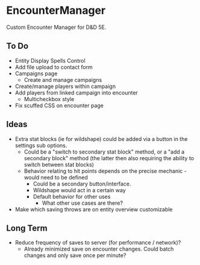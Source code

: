 # EncounterManager

Custom Encounter Manager for D&D 5E.

## To Do

- Entity Display Spells Control
- Add file upload to contact form
- Campaigns page
    - Create and manage campaigns
- Create/manage players within campaign
- Add players from linked campaign into encounter
    - Multicheckbox style
- Fix scuffed CSS on encounter page

## Ideas

- Extra stat blocks (ie for wildshape) could be added via a button in the settings sub options.
    - Could be a "switch to secondary stat block" method, or a "add a secondary block" method (the latter then also requiring the ability to switch between stat blocks)
    - Behavior relating to hit points depends on the precise mechanic - would need to be defined
        - Could be a secondary button/interface.
        - Wildshape would act in a certain way
        - Default behavior for other uses
            - What other use cases are there?
- Make which saving throws are on entity overview customizable

## Long Term

- Reduce frequency of saves to server (for performance / network)?
    - Already minimized save on encounter changes. Could batch changes and only save once per minute?
